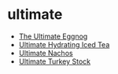 # ultimate

 * [The Ultimate Eggnog](index/t/the-ultimate-eggnog-236815.json)
 * [Ultimate Hydrating Iced Tea](index/u/ultimate-hydrating-iced-tea.json)
 * [Ultimate Nachos](index/u/ultimate-nachos-51235320.json)
 * [Ultimate Turkey Stock](index/u/ultimate-turkey-stock-361839.json)
